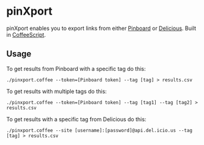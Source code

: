 # pinXport

pinXport enables you to export links from either [Pinboard](http://pinboard.in/) or [Delicious](http://delicious.com/).
Built in [CoffeeScript](http://coffeescript.org/).

## Usage

To get results from Pinboard with a specific tag do this:

	./pinxport.coffee --token=[Pinboard token] --tag [tag] > results.csv

To get results with multiple tags do this:

	./pinxport.coffee --token=[Pinboard token] --tag [tag1] --tag [tag2] > results.csv

To get results with a specific tag from Delicious do this:

	./pinxport.coffee --site [username]:[password]@api.del.icio.us --tag [tag] > results.csv
